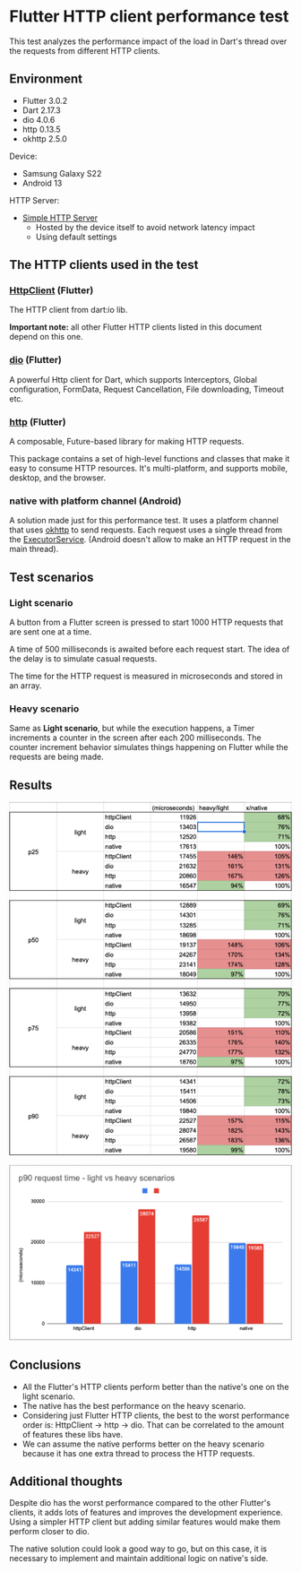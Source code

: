 # Flutter HTTP client performance test

This test analyzes the performance impact of the load in Dart's thread over the requests from different HTTP clients.

## Environment
* Flutter 3.0.2
* Dart 2.17.3
* dio 4.0.6
* http 0.13.5
* okhttp 2.5.0

Device:
* Samsung Galaxy S22
* Android 13

HTTP Server:
* [Simple HTTP Server](https://play.google.com/store/apps/details?id=com.phlox.simpleserver)
  * Hosted by the device itself to avoid network latency impact
  * Using default settings

## The HTTP clients used in the test

### [HttpClient](https://api.dart.dev/stable/2.17.3/dart-io/HttpClient-class.html) (Flutter)

The HTTP client from dart:io lib.

**Important note:** all other Flutter HTTP clients listed in this document depend on this one.

### [dio](https://pub.dev/packages/dio) (Flutter)

A powerful Http client for Dart, which supports Interceptors, Global configuration, FormData, Request Cancellation, File
downloading, Timeout etc.


### [http](https://pub.dev/packages/http) (Flutter)

A composable, Future-based library for making HTTP requests.

This package contains a set of high-level functions and classes that make it easy to consume HTTP resources. It's
multi-platform, and supports mobile, desktop, and the browser.

### native with platform channel (Android)

A solution made just for this performance test. It uses a platform channel that uses [okhttp](https://square.github.io/okhttp/) to send requests.
Each request uses a single thread from the [ExecutorService](https://developer.android.com/reference/java/util/concurrent/ExecutorService). (Android doesn't allow to make an HTTP request in the main thread).

## Test scenarios

### Light scenario

A button from a Flutter screen is pressed to start 1000 HTTP requests that are sent one at a time.

A time of 500 milliseconds is awaited before each request start. The idea of the delay is to simulate casual requests.

The time for the HTTP request is measured in microseconds and stored in an array.

### Heavy scenario

Same as **Light scenario**, but while the execution happens, a Timer increments a counter in the screen after each 200 milliseconds.
The counter increment behavior simulates things happening on Flutter while the requests are being made.

## Results

![Results from the HTTP client performance test](./docs/images/results.png)

![Column chart with the HTTP client performance test results](./docs/images/chart.png)

## Conclusions

* All the Flutter's HTTP clients perform better than the native's one on the light scenario.
* The native has the best performance on the heavy scenario.
* Considering just Flutter HTTP clients, the best to the worst performance order is: HttpClient -> http -> dio. That can be correlated to the amount of features these libs have.
* We can assume the native performs better on the heavy scenario because it has one extra thread to process the HTTP requests.

## Additional thoughts

Despite dio has the worst performance compared to the other Flutter's clients, it adds lots of features and improves the development experience.
Using a simpler HTTP client but adding similar features would make them perform closer to dio. 

The native solution could look a good way to go, but on this case, it is necessary to implement and maintain additional logic on native's side. 
